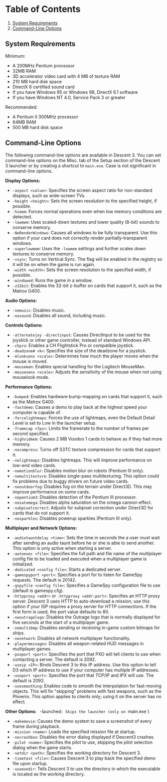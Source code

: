# Table of Contents
1. [System Requirements](https://github.com/DescentDevelopers/Descent3/wiki/Running-Descent-3#system-requirements)
2. [Command-Line Options](https://github.com/DescentDevelopers/Descent3/wiki/Running-Descent-3#command-line-options)

## System Requirements
Minimum:

- A 200MHz Pentium processor
- 32MB RAM
- 3D accelerator video card with 4 MB of texture RAM
- 210 MB hard disk space
- DirectX 6 certified sound card
- If you have Windows 95 or Windows 98, DirectX 6.1 software
- If you have Windows NT 4.0, Service Pack 3 or greater

Recommended:  

- A Pentium II 300MHz processor
- 64MB RAM
- 500 MB hard disk space

## Command-Line Options
The following command-line options are available in Descent 3. You can set command-line options on the Misc. tab of the Setup section of the Descent 3 launcher or by creating a shortcut to `main.exe`. Case is not significant in command-line options.

**Display Options:**
- `-aspect <value>`: Specifies the screen aspect ratio for non-standard displays, such as wide-screen TVs.
- `-height <height>`: Sets the screen resolution to the specified height, if possible.
- `-himem`: Forces normal operations even when low memory conditions are detected.
- `-lowmem`: Uses scaled-down textures and lower quality (8-bit) sounds to conserve memory.
- `-NoRenderWindows`: Causes all windows to be fully transparent. Use this option if your card does not correctly render partially-transparent windows.
- `-superlowmem`: Uses the `-lowmem` settings and further scales down textures to conserve memory.
- `-vsync`: Turns on Vertical Sync. The flag will be enabled in the registry so it will be on when the game is run again.
- `-width <width>`: Sets the screen resolution to the specified width, if possible.
- `-windowed`: Runs the game in a window.
- `-z32bit`: Enables the 32-bit z-buffer on cards that support it, such as the Matrox G400.

**Audio Options:**
- `-nomusic`: Disables music.
- `-nosound`: Disables all sound, including music.

**Controls Options:**
- `-alternatejoy -directinput`: Causes DirectInput to be used for the joystick or other game controller, instead of standard Windows API.
- `-chpro`: Enables a CH Flightstick Pro or compatible joystick.
- `-deadzone# <k>`: Specifies the size of the deadzone for a joystick.
- `-mlooksens <scale>`: Determines how much the player moves when the mouse is moved.
- `-mouseman`: Enables special handling for the Logitech MouseMan.
- `-mousesens <scale>`: Adjusts the sensitivity of the mouse when not using mouselook mode.

**Performance Options:**
- `-bumped`: Enables hardware bump-mapping on cards that support it, such as the Matrox G400.
- `-fastdemo`: Causes a demo to play back at the highest speed your computer is capable of.
- `-forcelightmaps`: Forces the use of lightmaps, even the Default Detail Level is set to Low in the launcher setup.
- `-framecap <fps>`: Limits the framerate to the number of frames per second specified.
- `-highvidmem`: Causes 2 MB Voodoo 1 cards to behave as if they had more memory.
- `-nocompress`: Turns off S3TC texture compression for cards that support it.
- `-nolightmaps`: Disables lightmaps. This will improve performance on low-end video cards.
- `-nomotionblur`: Disables motion blur on robots (Pentium III only).
- `-nomultitexture`: Disables single-pass multitexturing. This option could fix problems due to buggy drivers on future video cards.
- `-nooutdoorfog`: Disables fog on the terrain under Direct3D. This may improve performance on some cards.
- `-nopentium3`: Disables detection of the Pentium III processor.
- `-nosatomega`: Disables alpha saturation on the omega cannon effect.
- `-subpixelcorrect`: Adjusts for subpixel correction under Direct3D for cards that do not support it.
- `-nosparkles`: Disables powerup sparkles (Pentium III only).

**Multiplayer and Network Options:**
- `-audiotauntdelay <time>`: Sets the time in seconds the a user must wait after sending an audio taunt before he or she is able to send another. This option is only active when starting a server.
- `-autoexec <file>`: Specifies the full path and file name of the multiplayer config file to be loaded and executed when a multiplayer game is initialized.
- `-dedicated <config file>`: Starts a dedicated server.
- `-gamespyport <port>`: Specifies a port for to listen for GameSpy requests. The default is 20142.
- `-gspyfile <config file>`: Specifies a GameSpy configuration file to use (default is gamespy.cfg).
- `-httpproxy <addr>` or `-httpproxy <addr:port>`: Specifies an HTTP proxy server. Descent 3 uses HTTP to auto-download a mission; use this option if your ISP requires a proxy server for HTTP connections. If the first form is used, the port value defaults to 80.
- `-nooutragelogo`: Disables the Outrage logo that is normally displayed for five seconds at the start of a multiplayer game.
- `-nomultibmp`: Disables sending or receiving in-game custom bitmaps for ships.
- `-nonetwork`: Disables all network multiplayer functionality.
- `-playermessages`: Disables all weapon-related HUD messages in multiplayer games.
- `-pxoport <port>`: Specifies the port that PXO will tell clients to use when contacting a server. The default is 2092.
- `-useip <IP>`: Binds Descent 3 to this IP address. Use this option to tell D3 which IP address to use if your computer has multiple IP addresses.
- `-useport <port>`: Specifies the port that TCP/IP and IPX will use. The default is 2092.
- `-usesmoothing`: Enables code to smooth the interpolation for fast-moving objects. This will fix "skipping" problems with fast weapons, such as the Phoenix. This option applies to clients only; using it on the server has no effect.

**Other Options:**
` `-launched`: Skips the launcher (only on `main.exe`)
- `-makemovie`: Causes the demo system to save a screenshot of every frame during playback.
- `-mission <name>`: Loads the specified mission file at startup.
- `-nocrashbox`: Disables the error dialog displayed if Descent3 crashes.
- `-pilot <name>`: Specifies the pilot to use, skipping the pilot selection dialog when the game starts.
- `-setdir <path>`: Specifies the working directory for Descent 3.
- `-timetest <file>`: Causes Descent 3 to play back the specified demo file upon startup.
- `-useexedir`: Tells Descent 3 to use the directory in which the executable is located as the working directory.